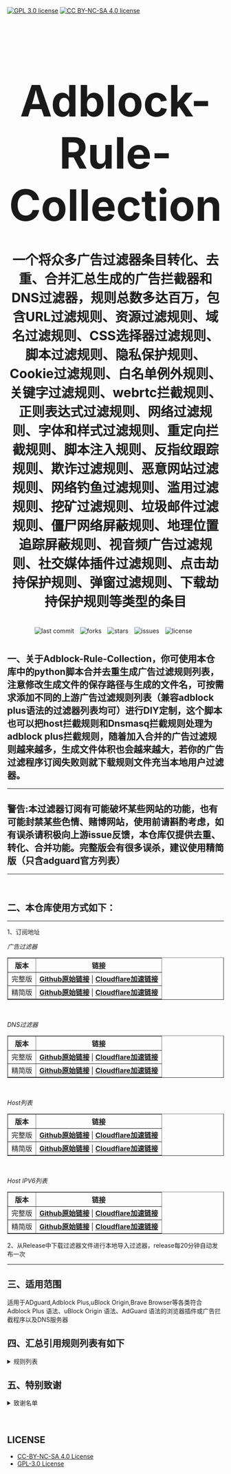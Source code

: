 [![GPL 3.0 license](https://img.shields.io/badge/License-GPL%20v3-blue.svg)](https://github.com/REIJI007/Adblock-Rule-Collection/blob/main/LICENSE-GPL%203.0)
[![CC BY-NC-SA 4.0 license](https://img.shields.io/badge/License-CC%20BY--NC--SA%204.0-lightgrey.svg)](https://github.com/REIJI007/Adblock-Rule-Collection/blob/main/LICENSE-CC-BY-NC-SA%204.0)
<!-- 居中的大标题 -->
<h1 align="center" style="font-size: 100px; margin-bottom: 40px;">Adblock-Rule-Collection</h1>

<!-- 居中的副标题 -->
<h2 align="center" style="font-size: 30px; margin-bottom: 40px;">一个将众多广告过滤器条目转化、去重、合并汇总生成的广告拦截器和DNS过滤器，规则总数多达百万，包含URL过滤规则、资源过滤规则、域名过滤规则、CSS选择器过滤规则、脚本过滤规则、隐私保护规则、Cookie过滤规则、白名单例外规则、关键字过滤规则、webrtc拦截规则、正则表达式过滤规则、网络过滤规则、字体和样式过滤规则、重定向拦截规则、脚本注入规则、反指纹跟踪规则、欺诈过滤规则、恶意网站过滤规则、网络钓鱼过滤规则、滥用过滤规则、挖矿过滤规则、垃圾邮件过滤规则、僵尸网络屏蔽规则、地理位置追踪屏蔽规则、视音频广告过滤规则、社交媒体插件过滤规则、点击劫持保护规则、弹窗过滤规则、下载劫持保护规则等类型的条目</h2>

<!-- 徽章（根据需要调整） -->
<p align="center" style="margin-bottom: 40px;">
    <img src="https://img.shields.io/badge/last%20commit-today-brightgreen" alt="last commit" style="margin-right: 10px;">
    <img src="https://img.shields.io/github/forks/REIJI007/Adblock-Rule-Collection" alt="forks" style="margin-right: 10px;">
    <img src="https://img.shields.io/github/stars/REIJI007/Adblock-Rule-Collection" alt="stars" style="margin-right: 10px;">
    <img src="https://img.shields.io/github/issues/REIJI007/Adblock-Rule-Collection" alt="issues" style="margin-right: 10px;">
    <img src="https://img.shields.io/github/license/REIJI007/Adblock-Rule-Collection" alt="license" style="margin-right: 10px;">
</p>


## 一、关于Adblock-Rule-Collection，你可使用本仓库中的python脚本合并去重生成广告过滤规则列表，注意修改生成文件的保存路径与生成的文件名，可按需求添加不同的上游广告过滤规则列表（兼容adblock plus语法的过滤器列表均可）进行DIY定制，这个脚本也可以把host拦截规则和Dnsmasq拦截规则处理为adblock plus拦截规则，随着加入合并的广告过滤规则越来越多，生成文件体积也会越来越大，若你的广告过滤程序订阅失败则就下载规则文件充当本地用户过滤器。

<hr>

## 警告:本过滤器订阅有可能破坏某些网站的功能，也有可能封禁某些色情、赌博网站，使用前请斟酌考虑，如有误杀请积极向上游issue反馈，本仓库仅提供去重、转化、合并功能。完整版会有很多误杀，建议使用精简版（只含adguard官方列表）

<hr>
<br>

## 二、本仓库使用方式如下：

<hr> 
1、订阅地址

*广告过滤器*
<table border="1" style="border-collapse: collapse; width: 100%;">
  <tr>
    <th>版本</th>
    <th>链接</th>
  </tr>
  <tr>
    <td>完整版</td>
    <td>
      <strong><a href="https://raw.githubusercontent.com/REIJI007/Adblock-Rule-Collection/main/ADBLOCK_RULE_COLLECTION.txt">Github原始链接</a></strong> | 
      <strong><a href="https://adblock.reiji007.org/">Cloudflare加速链接</a></strong>
    </td>
  </tr>
  <tr>
    <td>精简版</td>
    <td>
      <strong><a href="https://raw.githubusercontent.com/REIJI007/Adblock-Rule-Collection/main/ADBLOCK_RULE_COLLECTION_Lite.txt">Github原始链接</a></strong> | 
      <strong><a href="https://adblock-lite.reiji007.org/">Cloudflare加速链接</a></strong>
    </td>
  </tr>
</table>

<br>

*DNS过滤器*
<table border="1" style="border-collapse: collapse; width: 100%;">
  <tr>
    <th>版本</th>
    <th>链接</th>
  </tr>
  <tr>
    <td>完整版</td>
    <td>
      <strong><a href="https://raw.githubusercontent.com/REIJI007/Adblock-Rule-Collection/main/ADBLOCK_RULE_COLLECTION_DNS.txt">Github原始链接</a></strong> | 
      <strong><a href="https://adblock-dns.reiji007.org/">Cloudflare加速链接</a></strong>
    </td>
  </tr>
  <tr>
    <td>精简版</td>
    <td>
      <strong><a href="https://raw.githubusercontent.com/REIJI007/Adblock-Rule-Collection/main/ADBLOCK_RULE_COLLECTION_DNS_Lite.txt">Github原始链接</a></strong> | 
      <strong><a href="https://adblock-dns-lite.reiji007.org/">Cloudflare加速链接</a></strong>
    </td>
  </tr>
</table>

<br>

*Host列表*
<table border="1" style="border-collapse: collapse; width: 100%;">
  <tr>
    <th>版本</th>
    <th>链接</th>
  </tr>
  <tr>
    <td>完整版</td>
    <td>
      <strong><a href="https://raw.githubusercontent.com/REIJI007/Adblock-Rule-Collection/main/ADBLOCK_RULE_COLLECTION_HOST.txt">Github原始链接</a></strong> | 
      <strong><a href="https://adblock-host.reiji007.org/">Cloudflare加速链接</a></strong>
    </td>
  </tr>
  <tr>
    <td>精简版</td>
    <td>
      <strong><a href="https://raw.githubusercontent.com/REIJI007/Adblock-Rule-Collection/main/ADBLOCK_RULE_COLLECTION_HOST_Lite.txt">Github原始链接</a></strong> | 
      <strong><a href="https://adblock-host-lite.reiji007.org/">Cloudflare加速链接</a></strong>
    </td>
  </tr>
</table>

<br>

*Host IPV6列表*
<table border="1" style="border-collapse: collapse; width: 100%;">
  <tr>
    <th>版本</th>
    <th>链接</th>
  </tr>
  <tr>
    <td>完整版</td>
    <td>
      <strong><a href="https://raw.githubusercontent.com/REIJI007/Adblock-Rule-Collection/main/ADBLOCK_RULE_COLLECTION_HOST_IPV6.txt">Github原始链接</a></strong> | 
      <strong><a href="https://adblock-host-ipv6.reiji007.org/">Cloudflare加速链接</a></strong>
    </td>
  </tr>
  <tr>
    <td>精简版</td>
    <td>
      <strong><a href="https://raw.githubusercontent.com/REIJI007/Adblock-Rule-Collection/main/ADBLOCK_RULE_COLLECTION_HOST_IPV6_Lite.txt">Github原始链接</a></strong> | 
      <strong><a href="https://adblock-host-ipv6-lite.reiji007.org/">Cloudflare加速链接</a></strong>
    </td>
  </tr>
</table>

2、从Release中下载过滤器文件进行本地导入过滤器，release每20分钟自动发布一次
<hr>


## 三、适用范围
适用于ADguard,Adblock Plus,uBlock Origin,Brave Browser等各类符合Adblock Plus 语法、uBlock Origin 语法、AdGuard 语法的浏览器插件或广告拦截程序以及DNS服务器
<br>


## 四、汇总引用规则列表有如下
<details>
  <summary>规则列表</summary>

1. [Adaway](https://adaway.org/hosts.txt)
2. [Anti-Adblock Killer](https://raw.githubusercontent.com/reek/anti-adblock-killer/master/anti-adblock-killer-filters.txt)
3. [ADblocker Ultimate Ad Filter](https://filters.adavoid.org/ultimate-ad-filter.txt)  
4. [ADblocker Ultimate Privacy Filter](https://filters.adavoid.org/ultimate-privacy-filter.txt)  
5. [ADblocker Ultimate Security Filter](https://filters.adavoid.org/ultimate-security-filter.txt)
6. [ADguard Base filter](https://raw.githubusercontent.com/AdguardTeam/FiltersRegistry/master/filters/filter_2_Base/filter.txt)
7. [ADguard Spyware filter](https://raw.githubusercontent.com/AdguardTeam/FiltersRegistry/master/filters/filter_3_Spyware/filter.txt)
8. [ADguard Social filter](https://raw.githubusercontent.com/AdguardTeam/FiltersRegistry/master/filters/filter_4_Social/filter.txt)
9. [ADguard Mobile filter](https://raw.githubusercontent.com/AdguardTeam/FiltersRegistry/master/filters/filter_11_Mobile/filter.txt)
10. [ADguard Annoyances filter](https://raw.githubusercontent.com/AdguardTeam/FiltersRegistry/master/filters/filter_14_Annoyances/filter.txt)
11. [ADguard Dns Filter](https://raw.githubusercontent.com/AdguardTeam/FiltersRegistry/master/filters/filter_15_DnsFilter/filter.txt)
12. [ADguard TrackParam filter](https://raw.githubusercontent.com/AdguardTeam/FiltersRegistry/master/filters/filter_17_TrackParam/filter.txt)
13. [ADguard Annoyances_Cookies filter](https://raw.githubusercontent.com/AdguardTeam/FiltersRegistry/master/filters/filter_18_Annoyances_Cookies/filter.txt)
14. [ADguard Annoyances_Popups filter](https://raw.githubusercontent.com/AdguardTeam/FiltersRegistry/master/filters/filter_19_Annoyances_Popups/filter.txt)
15. [ADguard Annoyances_MobileApp filter](https://raw.githubusercontent.com/AdguardTeam/FiltersRegistry/master/filters/filter_20_Annoyances_MobileApp/filter.txt)
16. [ADguard Annoyances_Other filter](https://raw.githubusercontent.com/AdguardTeam/FiltersRegistry/master/filters/filter_21_Annoyances_Other/filter.txt)
17. [ADguard Annoyances_Widgets filter](https://raw.githubusercontent.com/AdguardTeam/FiltersRegistry/master/filters/filter_22_Annoyances_Widgets/filter.txt)
18. [ADguard Chinese filter](https://raw.githubusercontent.com/AdguardTeam/FiltersRegistry/master/filters/filter_224_Chinese/filter.txt)
19. [ADguard ThirdParty EasyList](https://raw.githubusercontent.com/AdguardTeam/FiltersRegistry/master/filters/ThirdParty/filter_101_EasyList/filter.txt)
20. [ADguard ThirdParty EasyListChina](https://raw.githubusercontent.com/AdguardTeam/FiltersRegistry/master/filters/ThirdParty/filter_104_EasyListChina/filter.txt)
21. [ADguard ThirdParty EasyPrivacy](https://raw.githubusercontent.com/AdguardTeam/FiltersRegistry/master/filters/ThirdParty/filter_118_EasyPrivacy/filter.txt)
22. [ADguard ThirdParty Fanboy's Annoyance List](https://raw.githubusercontent.com/AdguardTeam/FiltersRegistry/master/filters/ThirdParty/filter_122_FanboysAnnoyances/filter.txt)
23. [ADguard ThirdParty FanboysSocialBlockingList](https://raw.githubusercontent.com/AdguardTeam/FiltersRegistry/master/filters/ThirdParty/filter_123_FanboysSocialBlockingList/filter.txt)
24. [ADguard ThirdParty WebAnnoyancesUltralist](https://raw.githubusercontent.com/AdguardTeam/FiltersRegistry/master/filters/ThirdParty/filter_201_WebAnnoyancesUltralist/filter.txt)
25. [ADguard ThirdParty PeterLowesList](https://raw.githubusercontent.com/AdguardTeam/FiltersRegistry/master/filters/ThirdParty/filter_204_PeterLowesList/filter.txt)
26. [ADguard ThirdParty AdblockWarningRemovalList](https://raw.githubusercontent.com/AdguardTeam/FiltersRegistry/master/filters/ThirdParty/filter_207_AdblockWarningRemovalList/filter.txt)
27. [ADguard ThirdParty Online_Malicious_URL_Blocklist](https://raw.githubusercontent.com/AdguardTeam/FiltersRegistry/master/filters/ThirdParty/filter_208_Online_Malicious_URL_Blocklist/filter.txt)
28. [ADguard ThirdParty ADgkMobileChinalist](https://raw.githubusercontent.com/AdguardTeam/FiltersRegistry/master/filters/ThirdParty/filter_209_ADgkMobileChinalist/filter.txt)
29. [ADguard ThirdParty Spam404](https://raw.githubusercontent.com/AdguardTeam/FiltersRegistry/master/filters/ThirdParty/filter_210_Spam404/filter.txt)
30. [ADguard ThirdParty Anti-Adblock Killer](https://raw.githubusercontent.com/AdguardTeam/FiltersRegistry/master/filters/ThirdParty/filter_211_AntiAdblockKillerReek/filter.txt)
31. [ADguard ThirdParty ChinaListAndEasyList](https://raw.githubusercontent.com/AdguardTeam/FiltersRegistry/master/filters/ThirdParty/filter_219_ChinaListAndEasyList/filter.txt)
32. [ADguard ThirdParty CJXsAnnoyanceList](https://raw.githubusercontent.com/AdguardTeam/FiltersRegistry/master/filters/ThirdParty/filter_220_CJXsAnnoyanceList/filter.txt)
33. [ADguard ThirdParty xinggsf](https://raw.githubusercontent.com/AdguardTeam/FiltersRegistry/master/filters/ThirdParty/filter_228_xinggsf/filter.txt)
34. [ADguard ThirdParty IdontCareAboutCookies](https://raw.githubusercontent.com/AdguardTeam/FiltersRegistry/master/filters/ThirdParty/filter_229_IdontCareAboutCookies/filter.txt)
35. [ADguard ThirdParty FanboyAntifonts](https://raw.githubusercontent.com/AdguardTeam/FiltersRegistry/master/filters/ThirdParty/filter_239_FanboyAntifonts/filter.txt)
36. [ADguard ThirdParty BarbBlock](https://raw.githubusercontent.com/AdguardTeam/FiltersRegistry/master/filters/ThirdParty/filter_240_BarbBlock/filter.txt)
37. [ADguard ThirdParty FanboyCookiemonster](https://raw.githubusercontent.com/AdguardTeam/FiltersRegistry/master/filters/ThirdParty/filter_241_FanboyCookiemonster/filter.txt)
38. [ADguard ThirdParty NoCoin](https://raw.githubusercontent.com/AdguardTeam/FiltersRegistry/master/filters/ThirdParty/filter_242_NoCoin/filter.txt)
39. [ADguard ThirdParty DandelionSproutAnnoyances](https://raw.githubusercontent.com/AdguardTeam/FiltersRegistry/master/filters/ThirdParty/filter_250_DandelionSproutAnnoyances/filter.txt)
40. [ADguard ThirdParty Legitimate_URL_Shortener](https://raw.githubusercontent.com/AdguardTeam/FiltersRegistry/master/filters/ThirdParty/filter_251_LegitimateURLShortener/filter.txt)
41. [ADguard ThirdParty Phishing_URL_Blocklist](https://raw.githubusercontent.com/AdguardTeam/FiltersRegistry/master/filters/ThirdParty/filter_255_Phishing_URL_Blocklist/filter.txt)
42. [ADguard ThirdParty Scam_Blocklist](https://raw.githubusercontent.com/AdguardTeam/FiltersRegistry/master/filters/ThirdParty/filter_256_Scam_Blocklist/filter.txt)
43. [ADguard ThirdParty uBlock_Origin_Badware_risks](https://raw.githubusercontent.com/AdguardTeam/FiltersRegistry/master/filters/ThirdParty/filter_257_uBlock_Origin_Badware_risks/filter.txt)
44. [ADguard Base filter-first-party servers](https://raw.githubusercontent.com/AdguardTeam/ADguardFilters/master/BaseFilter/sections/adservers_firstparty.txt)
45. [ADguard Base filter-foreign servers](https://raw.githubusercontent.com/AdguardTeam/ADguardFilters/master/BaseFilter/sections/foreign.txt)
46. [ADguard Base filter-cryptominers](https://raw.githubusercontent.com/AdguardTeam/ADguardFilters/master/BaseFilter/sections/cryptominers.txt)
47. [ADguard Base filter-adservers](https://raw.githubusercontent.com/AdguardTeam/ADguardFilters/master/BaseFilter/sections/adservers.txt)
48. [ADguard Base filter-adservers_firstparty](https://raw.githubusercontent.com/AdguardTeam/ADguardFilters/master/BaseFilter/sections/adservers_firstparty.txt)
49. [ADguard Base filter-allowlist](https://raw.githubusercontent.com/AdguardTeam/ADguardFilters/master/BaseFilter/sections/allowlist.txt)
50. [ADguard Base filter-allowlist_stealth](https://raw.githubusercontent.com/AdguardTeam/ADguardFilters/master/BaseFilter/sections/allowlist_stealth.txt)
51. [ADguard Base filter-antiadblock](https://raw.githubusercontent.com/AdguardTeam/ADguardFilters/master/BaseFilter/sections/antiadblock.txt)
52. [ADguard Base filter-replace](https://raw.githubusercontent.com/AdguardTeam/ADguardFilters/master/BaseFilter/sections/replace.txt)
53. [ADguard Base filter-content_blocker](https://raw.githubusercontent.com/AdguardTeam/ADguardFilters/master/BaseFilter/sections/content_blocker.txt)
54. [ADguard Exclusion rules](https://raw.githubusercontent.com/AdguardTeam/ADguardSDNSFilter/master/Filters/exclusions.txt)  
55. [ADguard Exception rules](https://raw.githubusercontent.com/AdguardTeam/ADguardSDNSFilter/master/Filters/exceptions.txt)  
56. [ADguard SDNSFilter rules](https://raw.githubusercontent.com/AdguardTeam/ADguardSDNSFilter/master/Filters/rules.txt)  
57. [ADguard Tracking Protection filter — first-party trackers](https://raw.githubusercontent.com/AdguardTeam/ADguardFilters/master/SpywareFilter/sections/tracking_servers_firstparty.txt)  
58. [ADguard Tracking Protection filter — third-party trackers](https://raw.githubusercontent.com/AdguardTeam/ADguardFilters/master/SpywareFilter/sections/tracking_servers.txt)  
59. [ADguard Tracking Protection filter — mobile trackers](https://raw.githubusercontent.com/AdguardTeam/ADguardFilters/master/SpywareFilter/sections/mobile.txt)  
60. [ADguard Social filter-allowlist](https://raw.githubusercontent.com/AdguardTeam/ADguardFilters/master/SocialFilter/sections/allowlist.txt)  
61. [ADguard Social filter-general_elemhide](https://raw.githubusercontent.com/AdguardTeam/ADguardFilters/master/SocialFilter/sections/general_elemhide.txt)  
62. [ADguard Social filter-general_extensions](https://raw.githubusercontent.com/AdguardTeam/ADguardFilters/master/SocialFilter/sections/general_extensions.txt)  
63. [ADguard Social filter-general_url](https://raw.githubusercontent.com/AdguardTeam/ADguardFilters/master/SocialFilter/sections/general_url.txt)  
64. [ADguard Social filter-popups](https://raw.githubusercontent.com/AdguardTeam/ADguardFilters/master/SocialFilter/sections/popups.txt)  
65. [ADguard Social filter-social_trackers](https://raw.githubusercontent.com/AdguardTeam/ADguardFilters/master/SocialFilter/sections/social_trackers.txt)  
66. [ADguard Annoyances filter-cookies_allowlist](https://raw.githubusercontent.com/AdguardTeam/ADguardFilters/master/AnnoyancesFilter/Cookies/sections/cookies_allowlist.txt)  
67. [ADguard Annoyances filter-cookies_general](https://raw.githubusercontent.com/AdguardTeam/ADguardFilters/master/AnnoyancesFilter/Cookies/sections/cookies_general.txt)  
68. [ADguard Annoyances filter-mobile-app_allowlist](https://raw.githubusercontent.com/AdguardTeam/ADguardFilters/master/AnnoyancesFilter/MobileApp/sections/mobile-app_allowlist.txt)  
69. [ADguard Annoyances filter-mobile-app_general](https://raw.githubusercontent.com/AdguardTeam/ADguardFilters/master/AnnoyancesFilter/MobileApp/sections/mobile-app_general.txt)  
70. [ADguard Annoyances filter-popups-antiadblock](https://raw.githubusercontent.com/AdguardTeam/ADguardFilters/master/AnnoyancesFilter/Popups/sections/antiadblock.txt)  
71. [ADguard Annoyances filter-popups-allowlist](https://raw.githubusercontent.com/AdguardTeam/ADguardFilters/master/AnnoyancesFilter/Popups/sections/popups_allowlist.txt)  
72. [ADguard Annoyances filter-popups-general](https://raw.githubusercontent.com/AdguardTeam/ADguardFilters/master/AnnoyancesFilter/Popups/sections/popups_general.txt)  
73. [ADguard Annoyances filter-popups-push-notifications_allowlist](https://raw.githubusercontent.com/AdguardTeam/ADguardFilters/master/AnnoyancesFilter/Popups/sections/push-notifications_allowlist.txt)  
74. [ADguard Annoyances filter-popups-push-notifications_general](https://raw.githubusercontent.com/AdguardTeam/ADguardFilters/master/AnnoyancesFilter/Popups/sections/push-notifications_general.txt)  
75. [ADguard Annoyances filter-popups-subscriptions_allowlist](https://raw.githubusercontent.com/AdguardTeam/ADguardFilters/master/AnnoyancesFilter/Popups/sections/subscriptions_allowlist.txt)  
76. [ADguard Annoyances filter-popups-subscriptions_general](https://raw.githubusercontent.com/AdguardTeam/ADguardFilters/master/AnnoyancesFilter/Popups/sections/subscriptions_general.txt)  
77. [ADguard Annoyances filter-Widgets](https://raw.githubusercontent.com/AdguardTeam/ADguardFilters/master/AnnoyancesFilter/Widgets/sections/widgets.txt)  
78. [ADguard CNAME original trackers list](https://raw.githubusercontent.com/AdguardTeam/cname-trackers/master/data/combined_original_trackers.txt)  
79. [ADguard CNAME disguised ads list](https://raw.githubusercontent.com/AdguardTeam/cname-trackers/master/data/combined_disguised_ads.txt)  
80. [ADguard CNAME disguised clickthroughs list](https://raw.githubusercontent.com/AdguardTeam/cname-trackers/master/data/combined_disguised_clickthroughs.txt)  
81. [ADguard CNAME disguised microsites list](https://raw.githubusercontent.com/AdguardTeam/cname-trackers/master/data/combined_disguised_microsites.txt)  
82. [ADguard CNAME disguised trackers list](https://raw.githubusercontent.com/AdguardTeam/cname-trackers/master/data/combined_disguised_trackers.txt)  
83. [ADguard CNAME disguised mail_trackers list](https://raw.githubusercontent.com/AdguardTeam/cname-trackers/master/data/combined_disguised_mail_trackers.txt)  
84. [ADguard Chinese filter-adservers](https://raw.githubusercontent.com/AdguardTeam/ADguardFilters/master/ChineseFilter/sections/adservers.txt)  
85. [ADguard Chinese filter-adservers_firstparty](https://raw.githubusercontent.com/AdguardTeam/ADguardFilters/master/ChineseFilter/sections/adservers_firstparty.txt)  
86. [ADguard ChineseFilter-allowlist](https://raw.githubusercontent.com/AdguardTeam/ADguardFilters/master/ChineseFilter/sections/allowlist.txt)  
87. [ADguard ChineseFilter-antiadblock](https://raw.githubusercontent.com/AdguardTeam/ADguardFilters/master/ChineseFilter/sections/antiadblock.txt)  
88. [ADguard ChineseFilter-general_elemhide](https://raw.githubusercontent.com/AdguardTeam/ADguardFilters/master/ChineseFilter/sections/general_elemhide.txt)  
89. [ADguard ChineseFilter-general_extensions](https://raw.githubusercontent.com/AdguardTeam/ADguardFilters/master/ChineseFilter/sections/general_extensions.txt)  
90. [ADguard ChineseFilter-general_url](https://raw.githubusercontent.com/AdguardTeam/ADguardFilters/master/ChineseFilter/sections/general_url.txt)  
91. [ADguard ChineseFilter-replace](https://raw.githubusercontent.com/AdguardTeam/ADguardFilters/master/ChineseFilter/sections/replace.txt)  
92. [ADguard Mobile filter-adservers](https://raw.githubusercontent.com/AdguardTeam/ADguardFilters/master/MobileFilter/sections/adservers.txt)  
93. [ADguard MobileFilter-allowlist_app](https://raw.githubusercontent.com/AdguardTeam/ADguardFilters/master/MobileFilter/sections/allowlist_app.txt)  
94. [ADguard MobileFilter-allowlist_web](https://raw.githubusercontent.com/AdguardTeam/ADguardFilters/master/MobileFilter/sections/allowlist_web.txt)  
95. [ADguard MobileFilter-antiadblock](https://raw.githubusercontent.com/AdguardTeam/ADguardFilters/master/MobileFilter/sections/antiadblock.txt)  
96. [ADguard MobileFilter-general_elemhide](https://raw.githubusercontent.com/AdguardTeam/ADguardFilters/master/MobileFilter/sections/general_elemhide.txt)  
97. [ADguard MobileFilter-general_extensions](https://raw.githubusercontent.com/AdguardTeam/ADguardFilters/master/MobileFilter/sections/general_extensions.txt)  
98. [ADguard MobileFilter-general_url](https://raw.githubusercontent.com/AdguardTeam/ADguardFilters/master/MobileFilter/sections/general_url.txt)  
99. [ADguard MobileFilter-replace](https://raw.githubusercontent.com/AdguardTeam/ADguardFilters/master/MobileFilter/sections/replace.txt)  
100. [ADguard SpywareFilter-allowlist](https://raw.githubusercontent.com/AdguardTeam/ADguardFilters/master/SpywareFilter/sections/allowlist.txt)  
101. [ADguard SpywareFilter-cookies_allowlist](https://raw.githubusercontent.com/AdguardTeam/ADguardFilters/master/SpywareFilter/sections/cookies_allowlist.txt)  
102. [ADguard SpywareFilter-cookies_general](https://raw.githubusercontent.com/AdguardTeam/ADguardFilters/master/SpywareFilter/sections/cookies_general.txt)  
103. [ADguard SpywareFilter-cookies_specific](https://raw.githubusercontent.com/AdguardTeam/ADguardFilters/master/SpywareFilter/sections/cookies_specific.txt)  
104. [ADguard SpywareFilter-general_elemhide](https://raw.githubusercontent.com/AdguardTeam/ADguardFilters/master/SpywareFilter/sections/general_elemhide.txt)  
105. [ADguard SpywareFilter-general_extensions](https://raw.githubusercontent.com/AdguardTeam/ADguardFilters/master/SpywareFilter/sections/general_extensions.txt)  
106. [ADguard SpywareFilter-general_url](https://raw.githubusercontent.com/AdguardTeam/ADguardFilters/master/SpywareFilter/sections/general_url.txt)  
107. [ADguard SpywareFilter-mobile](https://raw.githubusercontent.com/AdguardTeam/ADguardFilters/master/SpywareFilter/sections/mobile.txt)  
108. [ADguard SpywareFilter-mobile_allowlist](https://raw.githubusercontent.com/AdguardTeam/ADguardFilters/master/SpywareFilter/sections/mobile_allowlist.txt)  
109. [ADguard SpywareFilter-tracking_servers](https://raw.githubusercontent.com/AdguardTeam/ADguardFilters/master/SpywareFilter/sections/tracking_servers.txt)  
110. [ADguard SpywareFilter-tracking_servers_firstparty](https://raw.githubusercontent.com/AdguardTeam/ADguardFilters/master/SpywareFilter/sections/tracking_servers_firstparty.txt)  
111. [ADguard TrackParamFilter-allowlist](https://raw.githubusercontent.com/AdguardTeam/ADguardFilters/master/TrackParamFilter/sections/allowlist.txt)  
112. [ADguard TrackParamFilter-general_url](https://raw.githubusercontent.com/AdguardTeam/ADguardFilters/master/TrackParamFilter/sections/general_url.txt)      
113. [ADguard Base filter (ublock)](https://filters.adtidy.org/extension/ublock/filters/2.txt)  
114. [ADguard Tracking Protection filter (ublock)](https://filters.adtidy.org/extension/ublock/filters/3.txt)  
115. [ADguard Social Media filter (ublock)](https://filters.adtidy.org/extension/ublock/filters/4.txt)  
116. [ADguard Mobile Ads filter (ublock)](https://filters.adtidy.org/extension/ublock/filters/11.txt)  
117. [ADguard Annoyances filter (ublock)](https://filters.adtidy.org/extension/ublock/filters/14.txt)  
118. [ADguard DNS filter (ublock)](https://filters.adtidy.org/extension/ublock/filters/15.txt)  
119. [ADguard URL Tracking filter (ublock)](https://filters.adtidy.org/extension/ublock/filters/17.txt)  
120. [ADguard Cookie Notices filter (ublock)](https://filters.adtidy.org/extension/ublock/filters/18.txt)  
121. [ADguard Popups filter (ublock)](https://filters.adtidy.org/extension/ublock/filters/19.txt)  
122. [ADguard Mobile App Banners filter (ublock)](https://filters.adtidy.org/extension/ublock/filters/20.txt)  
123. [ADguard Other Annoyances filter (ublock)](https://filters.adtidy.org/extension/ublock/filters/21.txt)  
124. [ADguard Widgets filter (ublock)](https://filters.adtidy.org/extension/ublock/filters/22.txt)  
125. [Easylist (ublock)](https://filters.adtidy.org/extension/ublock/filters/101.txt)  
126. [Easylist China (ublock)](https://filters.adtidy.org/extension/ublock/filters/104.txt)  
127. [EasyPrivacy (ublock)](https://filters.adtidy.org/extension/ublock/filters/118.txt)  
128. [Fanboy's Annoyances (ublock)](https://filters.adtidy.org/extension/ublock/filters/122.txt)  
129. [Fanboy's Social Blocking List (ublock)](https://filters.adtidy.org/extension/ublock/filters/123.txt)  
130. [Web Annoyances Ultralist (ublock)](https://filters.adtidy.org/extension/ublock/filters/201.txt)  
131. [Peter Lowe's Blocklist (ublock)](https://filters.adtidy.org/extension/ublock/filters/204.txt)  
132. [Adblock Warning Removal List (ublock)](https://filters.adtidy.org/extension/ublock/filters/207.txt)  
133. [Online Malicious URL Blocklist (ublock)](https://filters.adtidy.org/extension/ublock/filters/208.txt)  
134. [ADgk Mobile China list (ublock)](https://filters.adtidy.org/extension/ublock/filters/209.txt)  
135. [CJX's Annoyances List (ublock)](https://filters.adtidy.org/extension/ublock/filters/220.txt)  
136. [ADguard Chinese filter (ublock)](https://filters.adtidy.org/extension/ublock/filters/224.txt)  
137. [xinggsf (ublock)](https://filters.adtidy.org/extension/ublock/filters/228.txt)  
138. [Fanboy's Anti-thirdparty Fonts (ublock)](https://filters.adtidy.org/extension/ublock/filters/239.txt)  
139. [BarbBlock (ublock)](https://filters.adtidy.org/extension/ublock/filters/240.txt)  
140. [EasyList Cookie List (ublock)](https://filters.adtidy.org/extension/ublock/filters/241.txt)  
141. [NoCoin Filter List (ublock)](https://filters.adtidy.org/extension/ublock/filters/242.txt)
142. [Dandelion Sprout's Annoyances List (ublock)](https://filters.adtidy.org/extension/ublock/filters/250.txt)  
143. [Legitimate URL Shortener (ublock)](https://filters.adtidy.org/extension/ublock/filters/251.txt)  
144. [Phishing URL Blocklist (ublock)](https://filters.adtidy.org/extension/ublock/filters/255.txt)  
145. [Scam Blocklist (ublock)](https://filters.adtidy.org/extension/ublock/filters/256.txt)  
146. [uBlock Origin – Badware risks (ublock)](https://filters.adtidy.org/extension/ublock/filters/257.txt)  
147. [ADguard Base filter (chromium)](https://filters.adtidy.org/extension/chromium/filters/2.txt)  
148. [ADguard Tracking Protection filter (chromium)](https://filters.adtidy.org/extension/chromium/filters/3.txt)  
149. [ADguard Social Media filter (chromium)](https://filters.adtidy.org/extension/chromium/filters/4.txt)  
150. [ADguard Mobile Ads filter (chromium)](https://filters.adtidy.org/extension/chromium/filters/11.txt)  
151. [ADguard Annoyances filter (chromium)](https://filters.adtidy.org/extension/chromium/filters/14.txt)  
152. [ADguard DNS filter (chromium)](https://filters.adtidy.org/extension/chromium/filters/15.txt)  
153. [ADguard URL Tracking filter (chromium)](https://filters.adtidy.org/extension/chromium/filters/17.txt)  
154. [ADguard Cookie Notices filter (chromium)](https://filters.adtidy.org/extension/chromium/filters/18.txt)  
155. [ADguard Popups filter (chromium)](https://filters.adtidy.org/extension/chromium/filters/19.txt)  
156. [ADguard Mobile App Banners filter (chromium)](https://filters.adtidy.org/extension/chromium/filters/20.txt)  
157. [ADguard Other Annoyances filter (chromium)](https://filters.adtidy.org/extension/chromium/filters/21.txt)  
158. [ADguard Widgets filter (chromium)](https://filters.adtidy.org/extension/chromium/filters/22.txt)  
159. [Easylist (chromium)](https://filters.adtidy.org/extension/chromium/filters/101.txt)  
160. [Easylist China (chromium)](https://filters.adtidy.org/extension/chromium/filters/104.txt)  
161. [EasyPrivacy (chromium)](https://filters.adtidy.org/extension/chromium/filters/118.txt)  
162. [Fanboy's Annoyances (chromium)](https://filters.adtidy.org/extension/chromium/filters/122.txt)  
163. [Fanboy's Social Blocking List (chromium)](https://filters.adtidy.org/extension/chromium/filters/123.txt)  
164. [Web Annoyances Ultralist (chromium)](https://filters.adtidy.org/extension/chromium/filters/201.txt)  
165. [Peter Lowe's Blocklist (chromium)](https://filters.adtidy.org/extension/chromium/filters/204.txt)  
166. [Adblock Warning Removal List (chromium)](https://filters.adtidy.org/extension/chromium/filters/207.txt)  
167. [Online Malicious URL Blocklist (chromium)](https://filters.adtidy.org/extension/chromium/filters/208.txt)  
168. [ADgk Mobile China list (chromium)](https://filters.adtidy.org/extension/chromium/filters/209.txt)  
169. [CJX's Annoyances List (chromium)](https://filters.adtidy.org/extension/chromium/filters/220.txt)  
170. [ADguard Chinese filter (chromium)](https://filters.adtidy.org/extension/chromium/filters/224.txt)  
171. [xinggsf (chromium)](https://filters.adtidy.org/extension/chromium/filters/228.txt)  
172. [Fanboy's Anti-thirdparty Fonts (chromium)](https://filters.adtidy.org/extension/chromium/filters/239.txt)  
173. [BarbBlock (chromium)](https://filters.adtidy.org/extension/chromium/filters/240.txt)  
174. [EasyList Cookie List (chromium)](https://filters.adtidy.org/extension/chromium/filters/241.txt)  
175. [NoCoin Filter List (chromium)](https://filters.adtidy.org/extension/chromium/filters/242.txt)  
176. [Dandelion Sprout's Annoyances List (chromium)](https://filters.adtidy.org/extension/chromium/filters/250.txt)  
177. [Legitimate URL Shortener (chromium)](https://filters.adtidy.org/extension/chromium/filters/251.txt)  
178. [Phishing URL Blocklist (chromium)](https://filters.adtidy.org/extension/chromium/filters/255.txt)  
179. [Scam Blocklist (chromium)](https://filters.adtidy.org/extension/chromium/filters/256.txt)  
180. [uBlock Origin – Badware risks (chromium)](https://filters.adtidy.org/extension/chromium/filters/257.txt)  
181. [ADguard Base filter (firefox)](https://filters.adtidy.org/extension/firefox/filters/2.txt)  
182. [ADguard Tracking Protection filter (firefox)](https://filters.adtidy.org/extension/firefox/filters/3.txt)  
183. [ADguard Social Media filter (firefox)](https://filters.adtidy.org/extension/firefox/filters/4.txt)  
184. [ADguard Mobile Ads filter (firefox)](https://filters.adtidy.org/extension/firefox/filters/11.txt)  
185. [ADguard Annoyances filter (firefox)](https://filters.adtidy.org/extension/firefox/filters/14.txt)  
186. [ADguard DNS filter (firefox)](https://filters.adtidy.org/extension/firefox/filters/15.txt)  
187. [ADguard URL Tracking filter (firefox)](https://filters.adtidy.org/extension/firefox/filters/17.txt)  
188. [ADguard Cookie Notices filter (firefox)](https://filters.adtidy.org/extension/firefox/filters/18.txt)  
189. [ADguard Popups filter (firefox)](https://filters.adtidy.org/extension/firefox/filters/19.txt)  
190. [ADguard Mobile App Banners filter (firefox)](https://filters.adtidy.org/extension/firefox/filters/20.txt)  
191. [ADguard Other Annoyances filter (firefox)](https://filters.adtidy.org/extension/firefox/filters/21.txt)
192. [ADguard Widgets filter (firefox)](https://filters.adtidy.org/extension/firefox/filters/22.txt)  
193. [Easylist (firefox)](https://filters.adtidy.org/extension/firefox/filters/101.txt)  
194. [Easylist China (firefox)](https://filters.adtidy.org/extension/firefox/filters/104.txt)  
195. [EasyPrivacy (firefox)](https://filters.adtidy.org/extension/firefox/filters/118.txt)  
196. [Fanboy's Annoyances (firefox)](https://filters.adtidy.org/extension/firefox/filters/122.txt)  
197. [Fanboy's Social Blocking List (firefox)](https://filters.adtidy.org/extension/firefox/filters/123.txt)  
198. [Web Annoyances Ultralist (firefox)](https://filters.adtidy.org/extension/firefox/filters/201.txt)  
199. [Peter Lowe's Blocklist (firefox)](https://filters.adtidy.org/extension/firefox/filters/204.txt)  
200. [Adblock Warning Removal List (firefox)](https://filters.adtidy.org/extension/firefox/filters/207.txt)  
201. [Online Malicious URL Blocklist (firefox)](https://filters.adtidy.org/extension/firefox/filters/208.txt)  
202. [ADgk Mobile China list (firefox)](https://filters.adtidy.org/extension/firefox/filters/209.txt)  
203. [CJX's Annoyances List (firefox)](https://filters.adtidy.org/extension/firefox/filters/220.txt)  
204. [ADguard Chinese filter (firefox)](https://filters.adtidy.org/extension/firefox/filters/224.txt)  
205. [xinggsf (firefox)](https://filters.adtidy.org/extension/firefox/filters/228.txt)  
206. [Fanboy's Anti-thirdparty Fonts (firefox)](https://filters.adtidy.org/extension/firefox/filters/239.txt)  
207. [BarbBlock (firefox)](https://filters.adtidy.org/extension/firefox/filters/240.txt)  
208. [EasyList Cookie List (firefox)](https://filters.adtidy.org/extension/firefox/filters/241.txt)  
209. [NoCoin Filter List (firefox)](https://filters.adtidy.org/extension/firefox/filters/242.txt)  
210. [Dandelion Sprout's Annoyances List (firefox)](https://filters.adtidy.org/extension/firefox/filters/250.txt)  
211. [Legitimate URL Shortener (firefox)](https://filters.adtidy.org/extension/firefox/filters/251.txt)  
212. [Phishing URL Blocklist (firefox)](https://filters.adtidy.org/extension/firefox/filters/255.txt)  
213. [Scam Blocklist (firefox)](https://filters.adtidy.org/extension/firefox/filters/256.txt)  
214. [uBlock Origin – Badware risks (firefox)](https://filters.adtidy.org/extension/firefox/filters/257.txt)  
215. [ADguard Base filter (windows)](https://filters.adtidy.org/windows/filters/2.txt)  
216. [ADguard Tracking Protection filter (windows)](https://filters.adtidy.org/windows/filters/3.txt)  
217. [ADguard Social Media filter (windows)](https://filters.adtidy.org/windows/filters/4.txt)  
218. [ADguard Mobile Ads filter (windows)](https://filters.adtidy.org/windows/filters/11.txt)  
219. [ADguard Annoyances filter (windows)](https://filters.adtidy.org/windows/filters/14.txt)  
220. [ADguard DNS filter (windows)](https://filters.adtidy.org/windows/filters/15.txt)  
221. [ADguard URL Tracking filter (windows)](https://filters.adtidy.org/windows/filters/17.txt)  
222. [ADguard Cookie Notices filter (windows)](https://filters.adtidy.org/windows/filters/18.txt)  
223. [ADguard Popups filter (windows)](https://filters.adtidy.org/windows/filters/19.txt)  
224. [ADguard Mobile App Banners filter (windows)](https://filters.adtidy.org/windows/filters/20.txt)  
225. [ADguard Other Annoyances filter (windows)](https://filters.adtidy.org/windows/filters/21.txt)  
226. [ADguard Widgets filter (windows)](https://filters.adtidy.org/windows/filters/22.txt)  
227. [Easylist (windows)](https://filters.adtidy.org/windows/filters/101.txt)  
228. [Easylist China (windows)](https://filters.adtidy.org/windows/filters/104.txt)  
229. [EasyPrivacy (windows)](https://filters.adtidy.org/windows/filters/118.txt)  
230. [Fanboy's Annoyances (windows)](https://filters.adtidy.org/windows/filters/122.txt)  
231. [Fanboy's Social Blocking List (windows)](https://filters.adtidy.org/windows/filters/123.txt)  
232. [Web Annoyances Ultralist (windows)](https://filters.adtidy.org/windows/filters/201.txt)  
233. [Peter Lowe's Blocklist (windows)](https://filters.adtidy.org/windows/filters/204.txt)  
234. [Adblock Warning Removal List (windows)](https://filters.adtidy.org/windows/filters/207.txt)  
235. [Online Malicious URL Blocklist (windows)](https://filters.adtidy.org/windows/filters/208.txt)  
236. [ADgk Mobile China list (windows)](https://filters.adtidy.org/windows/filters/209.txt)  
237. [CJX's Annoyances List (windows)](https://filters.adtidy.org/windows/filters/220.txt)  
238. [ADguard Chinese filter (windows)](https://filters.adtidy.org/windows/filters/224.txt)  
239. [xinggsf (windows)](https://filters.adtidy.org/windows/filters/228.txt)  
240. [Fanboy's Anti-thirdparty Fonts (windows)](https://filters.adtidy.org/windows/filters/239.txt)  
241. [BarbBlock (windows)](https://filters.adtidy.org/windows/filters/240.txt)
242. [EasyList Cookie List (windows)](https://filters.adtidy.org/windows/filters/241.txt)  
243. [NoCoin Filter List (windows)](https://filters.adtidy.org/windows/filters/242.txt)  
244. [Dandelion Sprout's Annoyances List (windows)](https://filters.adtidy.org/windows/filters/250.txt)  
245. [Legitimate URL Shortener (windows)](https://filters.adtidy.org/windows/filters/251.txt)  
246. [Phishing URL Blocklist (windows)](https://filters.adtidy.org/windows/filters/255.txt)  
247. [Scam Blocklist (windows)](https://filters.adtidy.org/windows/filters/256.txt)  
248. [uBlock Origin – Badware risks (windows)](https://filters.adtidy.org/windows/filters/257.txt)  
249. [ADguard Base filter (android)](https://filters.adtidy.org/android/filters/2_optimized.txt)  
250. [ADguard Tracking Protection filter (android)](https://filters.adtidy.org/android/filters/3_optimized.txt)  
251. [ADguard Social Media filter (android)](https://filters.adtidy.org/android/filters/4_optimized.txt)  
252. [ADguard Mobile Ads filter (android)](https://filters.adtidy.org/android/filters/11_optimized.txt)  
253. [ADguard Annoyances filter (android)](https://filters.adtidy.org/android/filters/14_optimized.txt)  
254. [ADguard DNS filter (android)](https://filters.adtidy.org/android/filters/15_optimized.txt)  
255. [ADguard URL Tracking filter (android)](https://filters.adtidy.org/android/filters/17_optimized.txt)  
256. [ADguard Cookie Notices filter (android)](https://filters.adtidy.org/android/filters/18_optimized.txt)  
257. [ADguard Popups filter (android)](https://filters.adtidy.org/android/filters/19_optimized.txt)  
258. [ADguard Mobile App Banners filter (android)](https://filters.adtidy.org/android/filters/20_optimized.txt)  
259. [ADguard Other Annoyances filter (android)](https://filters.adtidy.org/android/filters/21_optimized.txt)  
260. [ADguard Widgets filter (android)](https://filters.adtidy.org/android/filters/22_optimized.txt)  
261. [Easylist (android)](https://filters.adtidy.org/android/filters/101_optimized.txt)  
262. [Easylist China (android)](https://filters.adtidy.org/android/filters/104_optimized.txt)  
263. [EasyPrivacy (android)](https://filters.adtidy.org/android/filters/118_optimized.txt)  
264. [Fanboy's Annoyances (android)](https://filters.adtidy.org/android/filters/122_optimized.txt)  
265. [Fanboy's Social Blocking List (android)](https://filters.adtidy.org/android/filters/123_optimized.txt)  
266. [Web Annoyances Ultralist (android)](https://filters.adtidy.org/android/filters/201_optimized.txt)  
267. [Peter Lowe's Blocklist (android)](https://filters.adtidy.org/android/filters/204_optimized.txt)  
268. [Adblock Warning Removal List (android)](https://filters.adtidy.org/android/filters/207_optimized.txt)  
269. [Online Malicious URL Blocklist (android)](https://filters.adtidy.org/android/filters/208_optimized.txt)  
270. [ADgk Mobile China list (android)](https://filters.adtidy.org/android/filters/209_optimized.txt)  
271. [CJX's Annoyances List (android)](https://filters.adtidy.org/android/filters/220_optimized.txt)  
272. [ADguard Chinese filter (android)](https://filters.adtidy.org/android/filters/224_optimized.txt)  
273. [xinggsf (android)](https://filters.adtidy.org/android/filters/228_optimized.txt)  
274. [Fanboy's Anti-thirdparty Fonts (android)](https://filters.adtidy.org/android/filters/239_optimized.txt)  
275. [BarbBlock (android)](https://filters.adtidy.org/android/filters/240_optimized.txt)  
276. [EasyList Cookie List (android)](https://filters.adtidy.org/android/filters/241_optimized.txt)  
277. [NoCoin Filter List (android)](https://filters.adtidy.org/android/filters/242_optimized.txt)  
278. [Dandelion Sprout's Annoyances List (android)](https://filters.adtidy.org/android/filters/250_optimized.txt)  
279. [Legitimate URL Shortener (android)](https://filters.adtidy.org/android/filters/251_optimized.txt)  
280. [Phishing URL Blocklist (android)](https://filters.adtidy.org/android/filters/255_optimized.txt)  
281. [Scam Blocklist (android)](https://filters.adtidy.org/android/filters/256_optimized.txt)  
282. [uBlock Origin – Badware risks (android)](https://filters.adtidy.org/android/filters/257_optimized.txt)  
283. [ADguard Base filter (ios)](https://filters.adtidy.org/ios/filters/2_optimized.txt)  
284. [ADguard Tracking Protection filter (ios)](https://filters.adtidy.org/ios/filters/3_optimized.txt)  
285. [ADguard Social Media filter (ios)](https://filters.adtidy.org/ios/filters/4_optimized.txt)  
286. [ADguard Mobile Ads filter (ios)](https://filters.adtidy.org/ios/filters/11_optimized.txt)  
287. [ADguard Annoyances filter (ios)](https://filters.adtidy.org/ios/filters/14_optimized.txt)  
288. [ADguard DNS filter (ios)](https://filters.adtidy.org/ios/filters/15_optimized.txt)  
289. [ADguard URL Tracking filter (ios)](https://filters.adtidy.org/ios/filters/17_optimized.txt)  
290. [ADguard Cookie Notices filter (ios)](https://filters.adtidy.org/ios/filters/18_optimized.txt)  
291. [ADguard Popups filter (ios)](https://filters.adtidy.org/ios/filters/19_optimized.txt)  
292. [ADguard Mobile App Banners filter (ios)](https://filters.adtidy.org/ios/filters/20_optimized.txt)  
293. [ADguard Other Annoyances filter (ios)](https://filters.adtidy.org/ios/filters/21_optimized.txt)  
294. [ADguard Widgets filter (ios)](https://filters.adtidy.org/ios/filters/22_optimized.txt)  
295. [Easylist (ios)](https://filters.adtidy.org/ios/filters/101_optimized.txt)  
296. [Easylist China (ios)](https://filters.adtidy.org/ios/filters/104_optimized.txt)  
297. [EasyPrivacy (ios)](https://filters.adtidy.org/ios/filters/118_optimized.txt)  
298. [Fanboy's Annoyances (ios)](https://filters.adtidy.org/ios/filters/122_optimized.txt)  
299. [Fanboy's Social Blocking List (ios)](https://filters.adtidy.org/ios/filters/123_optimized.txt)  
300. [Web Annoyances Ultralist (ios)](https://filters.adtidy.org/ios/filters/201_optimized.txt)  
301. [Peter Lowe's Blocklist (ios)](https://filters.adtidy.org/ios/filters/204_optimized.txt)  
302. [Adblock Warning Removal List (ios)](https://filters.adtidy.org/ios/filters/207_optimized.txt)  
303. [Online Malicious URL Blocklist (ios)](https://filters.adtidy.org/ios/filters/208_optimized.txt)  
304. [ADgk Mobile China list (ios)](https://filters.adtidy.org/ios/filters/209_optimized.txt)  
305. [CJX's Annoyances List (ios)](https://filters.adtidy.org/ios/filters/220_optimized.txt)  
306. [ADguard Chinese filter (ios)](https://filters.adtidy.org/ios/filters/224_optimized.txt)  
307. [xinggsf (ios)](https://filters.adtidy.org/ios/filters/228_optimized.txt)  
308. [Fanboy's Anti-thirdparty Fonts (ios)](https://filters.adtidy.org/ios/filters/239_optimized.txt)  
309. [BarbBlock (ios)](https://filters.adtidy.org/ios/filters/240_optimized.txt)  
310. [EasyList Cookie List (ios)](https://filters.adtidy.org/ios/filters/241_optimized.txt)  
311. [NoCoin Filter List (ios)](https://filters.adtidy.org/ios/filters/242_optimized.txt)  
312. [Dandelion Sprout's Annoyances List (ios)](https://filters.adtidy.org/ios/filters/250_optimized.txt)  
313. [Legitimate URL Shortener (ios)](https://filters.adtidy.org/ios/filters/251_optimized.txt)  
314. [Phishing URL Blocklist (ios)](https://filters.adtidy.org/ios/filters/255_optimized.txt)  
315. [Scam Blocklist (ios)](https://filters.adtidy.org/ios/filters/256_optimized.txt)  
316. [uBlock Origin – Badware risks (ios)](https://filters.adtidy.org/ios/filters/257_optimized.txt)  
317. [EasyList](https://easylist.to/easylist/easylist.txt)  
318. [EasyList-adservers](https://raw.githubusercontent.com/easylist/easylist/master/easylist/easylist_adservers.txt)  
319. [EasyList-thirdparty_servers](https://raw.githubusercontent.com/easylist/easylist/master/easylist/easylist_thirdparty.txt)  
320. [EasyList-adservers_popup](https://raw.githubusercontent.com/easylist/easylist/master/easylist/easylist_adservers_popup.txt)  
321. [EasyList-thirdparty_popup](https://raw.githubusercontent.com/easylist/easylist/master/easylist/easylist_thirdparty_popup.txt)  
322. [EasyList-allowlist](https://raw.githubusercontent.com/easylist/easylist/master/easylist/easylist_allowlist.txt)  
323. [EasyList-allowlist_dimensions](https://raw.githubusercontent.com/easylist/easylist/master/easylist/easylist_allowlist_dimensions.txt)  
324. [EasyList-allowlist_general_hide](https://raw.githubusercontent.com/easylist/easylist/master/easylist/easylist_allowlist_general_hide.txt)  
325. [EasyList-allowlist_popup](https://raw.githubusercontent.com/easylist/easylist/master/easylist/easylist_allowlist_popup.txt)  
326. [Easylist-general_block](https://raw.githubusercontent.com/easylist/easylist/master/easylist/easylist_general_block.txt)  
327. [Easylist-general_block_popup](https://raw.githubusercontent.com/easylist/easylist/master/easylist/easylist_general_block_popup.txt)  
328. [Easylist-general_hide](https://raw.githubusercontent.com/easylist/easylist/master/easylist/easylist_general_hide.txt)  
329. [EasyPrivacy](https://easylist.to/easylist/easyprivacy.txt)  
330. [EasyPrivacy-allowlist](https://raw.githubusercontent.com/easylist/easylist/master/easyprivacy/easyprivacy_allowlist.txt)  
331. [EasyPrivacy-allowlist_international](https://raw.githubusercontent.com/easylist/easylist/master/easyprivacy/easyprivacy_allowlist_international.txt)  
332. [EasyPrivacy-general](https://raw.githubusercontent.com/easylist/easylist/master/easyprivacy/easyprivacy_general.txt)  
333. [EasyPrivacy-general_emailtrackers](https://raw.githubusercontent.com/easylist/easylist/master/easyprivacy/easyprivacy_general_emailtrackers.txt)  
334. [EasyPrivacy-third-party](https://raw.githubusercontent.com/easylist/easylist/master/easyprivacy/easyprivacy_thirdparty.txt)  
335. [EasyPrivacy-third-party international](https://raw.githubusercontent.com/easylist/easylist/master/easyprivacy/easyprivacy_thirdparty_international.txt)  
336. [EasyPrivacy-trackingservers](https://raw.githubusercontent.com/easylist/easylist/master/easyprivacy/easyprivacy_trackingservers.txt)  
337. [EasyPrivacy-trackingservers_thirdparty](https://raw.githubusercontent.com/easylist/easylist/master/easyprivacy/easyprivacy_trackingservers_thirdparty.txt)  
338. [EasyPrivacy-trackingservers_admiral](https://raw.githubusercontent.com/easylist/easylist/master/easyprivacy/easyprivacy_trackingservers_admiral.txt)  
339. [EasyPrivacy-trackingservers_general](https://raw.githubusercontent.com/easylist/easylist/master/easyprivacy/easyprivacy_trackingservers_general.txt)  
340. [EasyPrivacy-trackingservers_mining](https://raw.githubusercontent.com/easylist/easylist/master/easyprivacy/easyprivacy_trackingservers_mining.txt)  
341. [EasyPrivacy-trackingservers_notifications](https://raw.githubusercontent.com/easylist/easylist/master/easyprivacy/easyprivacy_trackingservers_notifications.txt) 
342. [Easylist Cookie List](https://secure.fanboy.co.nz/fanboy-cookiemonster.txt)  
343. [Easylist Cookie-allowlist](https://raw.githubusercontent.com/easylist/easylist/master/easylist_cookie/easylist_cookie_allowlist.txt)  
344. [Easylist Cookie-allowlist_general_hide](https://raw.githubusercontent.com/easylist/easylist/master/easylist_cookie/easylist_cookie_allowlist_general_hide.txt)  
345. [Easylist Cookie-general_block](https://raw.githubusercontent.com/easylist/easylist/master/easylist_cookie/easylist_cookie_general_block.txt)  
346. [Easylist Cookie-general_hide](https://raw.githubusercontent.com/easylist/easylist/master/easylist_cookie/easylist_cookie_general_hide.txt)  
347. [Easylist Cookie-thirdparty](https://raw.githubusercontent.com/easylist/easylist/master/easylist_cookie/easylist_cookie_thirdparty.txt)  
348. [EasyList China](https://raw.githubusercontent.com/easylist/easylistchina/master/easylistchina.txt)  
349. [EasyList Adblock Warning Removal List](https://easylist-downloads.adblockplus.org/antiadblockfilters.txt)  
350. [Easylist ABP filters](https://easylist-msie.adblockplus.org/abp-filters-anti-cv.txt)  
351. [Fanboy's Annoyance List](https://secure.fanboy.co.nz/fanboy-annoyance.txt)  
352. [Fanboy's Social Blocking List](https://easylist.to/easylist/fanboy-social.txt)  
353. [Fanboy's Anti-thirdparty Fonts](https://www.fanboy.co.nz/fanboy-antifonts.txt)  
354. [Brave-specific filter](https://raw.githubusercontent.com/brave/adblock-lists/master/brave-lists/brave-specific.txt)  
355. [Brave-ios-specific filter](https://raw.githubusercontent.com/brave/adblock-lists/master/brave-lists/brave-ios-specific.txt)  
356. [Brave-Android-specific filter](https://raw.githubusercontent.com/brave/adblock-lists/master/brave-lists/brave-android-specific.txt)  
357. [Brave-Firstparty filter](https://raw.githubusercontent.com/brave/adblock-lists/master/brave-lists/brave-firstparty.txt)  
358. [Brave-Firstparty-cname filter](https://raw.githubusercontent.com/brave/adblock-lists/master/brave-lists/brave-firstparty-cname.txt)  
359. [Brave-Unbreak filter](https://raw.githubusercontent.com/brave/adblock-lists/master/brave-unbreak.txt)
360. [uBlock filters](https://raw.githubusercontent.com/uBlockOrigin/uAssets/master/filters/filters.txt)  
361. [uBlock privacy filter](https://raw.githubusercontent.com/uBlockOrigin/uAssets/master/filters/privacy.txt)  
362. [uBlock mobile filter](https://raw.githubusercontent.com/uBlockOrigin/uAssets/master/filters/filters-mobile.txt)  
363. [uBlock Badware risks filter](https://raw.githubusercontent.com/uBlockOrigin/uAssets/master/filters/badware.txt)  
364. [uBlock Annoyances-Cookies filter](https://raw.githubusercontent.com/uBlockOrigin/uAssets/master/filters/annoyances-cookies.txt)  
365. [uBlock Annoyances-others filter](https://raw.githubusercontent.com/uBlockOrigin/uAssets/master/filters/annoyances-others.txt)  
366. [uBlock Resource abuse filters](https://raw.githubusercontent.com/uBlockOrigin/uAssets/master/filters/resource-abuse.txt)  
367. [uBlock Unbreak filter](https://raw.githubusercontent.com/uBlockOrigin/uAssets/master/filters/unbreak.txt)  
368. [uBlock lan-block](https://raw.githubusercontent.com/uBlockOrigin/uAssets/master/filters/lan-block.txt)
369. [The Block List Project - Smart TV List](https://raw.githubusercontent.com/blocklistproject/Lists/master/adguard/smart-tv-ags.txt)  
370. [The Block List Project - Ads List](https://raw.githubusercontent.com/blocklistproject/Lists/master/adguard/ads-ags.txt)  
371. [The Block List Project - Basic Starter List](https://raw.githubusercontent.com/blocklistproject/Lists/master/adguard/basic-ags.txt)  
372. [The Block List Project - Tracking List](https://raw.githubusercontent.com/blocklistproject/Lists/master/adguard/tracking-ags.txt)  
373. [The Block List Project - Malware List](https://raw.githubusercontent.com/blocklistproject/Lists/master/adguard/malware-ags.txt)  
374. [The Block List Project - Scam List](https://raw.githubusercontent.com/blocklistproject/Lists/master/adguard/scam-ags.txt)  
375. [The Block List Project - Phishing List](https://raw.githubusercontent.com/blocklistproject/Lists/master/adguard/phishing-ags.txt)  
376. [The Block List Project - Ransomware List](https://raw.githubusercontent.com/blocklistproject/Lists/master/adguard/ransomware-ags.txt)  
377. [The Block List Project - Fraud List](https://raw.githubusercontent.com/blocklistproject/Lists/master/adguard/fraud-ags.txt)  
378. [The Block List Project - Abuse List](https://raw.githubusercontent.com/blocklistproject/Lists/master/adguard/abuse-ags.txt)  
379. [The Block List Project - Redirect List](https://raw.githubusercontent.com/blocklistproject/Lists/master/adguard/redirect-ags.txt)  
380. [Phishing URL Blocklist——ADguard](https://malware-filter.gitlab.io/malware-filter/phishing-filter-ag.txt)  
381. [Phishing URL Blocklist——ADguard Home](https://malware-filter.gitlab.io/malware-filter/phishing-filter-agh.txt)  
382. [Phishing URL Blocklist——uBlock Origin](https://malware-filter.gitlab.io/malware-filter/phishing-filter.txt)  
383. [Malicious URL Blocklist——ADguard](https://malware-filter.gitlab.io/malware-filter/urlhaus-filter-ag.txt)  
384. [Malicious URL Blocklist——ADguard Home](https://malware-filter.gitlab.io/malware-filter/urlhaus-filter-agh.txt)  
385. [Malicious URL Blocklist——uBlock Origin](https://malware-filter.gitlab.io/malware-filter/urlhaus-filter.txt)  
386. [Botnet IP Blocklist——ADguard](https://malware-filter.gitlab.io/malware-filter/botnet-filter-ag.txt)  
387. [Botnet IP Blocklist——ADguard Home](https://malware-filter.gitlab.io/malware-filter/botnet-filter-agh.txt)  
388. [Botnet IP Blocklist——uBlock Origin](https://malware-filter.gitlab.io/malware-filter/botnet-filter.txt)  
389. [Tracking JS Blocklist](https://malware-filter.gitlab.io/malware-filter/tracking-filter.txt)  
390. [abp-filters-anti-cv (English)](https://gitlab.com/eyeo/anti-cv/abp-filters-anti-cv/-/raw/master/english.txt)  
391. [abp-filters-anti-cv (Chinese)](https://gitlab.com/eyeo/anti-cv/abp-filters-anti-cv/-/raw/master/chinese.txt)  
392. [phishing_army_blocklist](https://phishing.army/download/phishing_army_blocklist.txt)  
393. [phishing_army_blocklist_extended](https://phishing.army/download/phishing_army_blocklist_extended.txt)  
394. [OISD Small List](https://small.oisd.nl)  
395. [OISD Big List](https://big.oisd.nl)  
396. [CJX's Annoyance List](https://raw.githubusercontent.com/cjx82630/cjxlist/master/cjx-annoyance.txt)  
397. [CJX's EasyList Lite](https://raw.githubusercontent.com/cjx82630/cjxlist/master/cjxlist.txt)  
398. [CJX's uBlock list](https://raw.githubusercontent.com/cjx82630/cjxlist/master/cjx-ublock.txt)  
399. [AWAvenue-Ads-Rule](https://raw.githubusercontent.com/TG-Twilight/AWAvenue-Ads-Rule/main/AWAvenue-Ads-Rule.txt)  
400. [AWAvenue-Ads-Rule (Adguard)](https://raw.githubusercontent.com/TG-Twilight/AWAvenue-Ads-Rule/main/Filters/AWAvenue-Ads-Rule-Adguard.txt)  
401. [AWAvenue-Ads-Rule (Adblock)](https://raw.githubusercontent.com/TG-Twilight/AWAvenue-Ads-Rule/main/Filters/AWAvenue-Ads-Rule-Adblock.txt)  
402. [AWAvenue-Ads-Rule (Host)](https://raw.githubusercontent.com/TG-Twilight/AWAvenue-Ads-Rule/refs/heads/main/Filters/AWAvenue-Ads-Rule-hosts.txt)  
403. [xinggsf's rules](https://raw.githubusercontent.com/xinggsf/Adblock-Plus-Rule/master/rule.txt)  
404. [xinggsf's mv rules](https://raw.githubusercontent.com/xinggsf/Adblock-Plus-Rule/master/mv.txt)  
405. [HaGeZi's Pro DNS Blocklist](https://raw.githubusercontent.com/hagezi/dns-blocklists/main/adblock/pro.txt)  
406. [HaGeZi's Fake DNS Blocklist](https://raw.githubusercontent.com/hagezi/dns-blocklists/main/adblock/fake.txt)  
407. [HaGeZi's Light DNS Blocklist](https://raw.githubusercontent.com/hagezi/dns-blocklists/main/adblock/light.txt)  
408. [HaGeZi's DynDNS Blocklist](https://raw.githubusercontent.com/hagezi/dns-blocklists/main/adblock/dyndns.txt)  
409. [HaGeZi's Normal DNS Blocklist](https://raw.githubusercontent.com/hagezi/dns-blocklists/main/adblock/multi.txt)  
410. [HaGeZi's Personal DNS Blocklist](https://raw.githubusercontent.com/hagezi/dns-blocklists/main/adblock/personal.txt)  
411. [HaGeZi's Pop-Up Ads DNS Blocklist](https://raw.githubusercontent.com/hagezi/dns-blocklists/main/adblock/popupads.txt)  
412. [HaGeZi's Ultimate DNS Blocklist](https://raw.githubusercontent.com/hagezi/dns-blocklists/main/adblock/ultimate.txt)  
413. [HaGeZi's The World's Most Abused TLDs - Aggressive](https://raw.githubusercontent.com/hagezi/dns-blocklists/main/adblock/spam-tlds-adblock-aggressive.txt)  
414. [HaGeZi's The World's Most Abused TLDs - Allow](https://raw.githubusercontent.com/hagezi/dns-blocklists/main/adblock/spam-tlds-adblock-allow.txt)  
415. [HaGeZi's Threat Intelligence Feeds DNS Blocklist](https://raw.githubusercontent.com/hagezi/dns-blocklists/main/adblock/tif.txt)  
416. [HaGeZi's Allowlist Referral](https://raw.githubusercontent.com/hagezi/dns-blocklists/main/adblock/whitelist-referral.txt)  
417. [HaGeZi's Allowlist URL Shortener](https://raw.githubusercontent.com/hagezi/dns-blocklists/main/adblock/whitelist-urlshortener.txt)  
418. [RPiList phishing-Angriffe](https://raw.githubusercontent.com/RPiList/specials/master/Blocklisten/Phishing-Angriffe)  
419. [RPiList malware](https://raw.githubusercontent.com/RPiList/specials/master/Blocklisten/malware)  
420. [RPiList spam mails](https://raw.githubusercontent.com/RPiList/specials/master/Blocklisten/spam.mails)  
421. [WindowsSpyBlocker spy](https://raw.githubusercontent.com/crazy-max/WindowsSpyBlocker/master/data/hosts/spy.txt)  
422. [WindowsSpyBlocker spy-v6](https://raw.githubusercontent.com/crazy-max/WindowsSpyBlocker/master/data/hosts/spy_v6.txt)  
423. [WindowsSpyBlocker spy-extra](https://raw.githubusercontent.com/crazy-max/WindowsSpyBlocker/master/data/hosts/extra.txt)  
424. [WindowsSpyBlocker spy-extra-v6](https://raw.githubusercontent.com/crazy-max/WindowsSpyBlocker/master/data/hosts/extra_v6.txt)  
425. [WindowsSpyBlocker update rules](https://raw.githubusercontent.com/crazy-max/WindowsSpyBlocker/master/data/hosts/update.txt)  
426. [WindowsSpyBlocker update IPv6 rules](https://raw.githubusercontent.com/crazy-max/WindowsSpyBlocker/master/data/hosts/update_v6.txt)  
427. [Spam404's Adblock-list](https://raw.githubusercontent.com/Spam404/lists/master/adblock-list.txt)  
428. [Spam404's main-blacklist](https://raw.githubusercontent.com/Spam404/lists/master/main-blacklist.txt)  
429. [Scam Blocklist (Adblock Plus)](https://raw.githubusercontent.com/durablenapkin/scamblocklist/master/adguard.txt)  
430. [Scam Blocklist (host)](https://raw.githubusercontent.com/durablenapkin/scamblocklist/master/hosts.txt)  
431. [nocoin-list (adblock)](https://raw.githubusercontent.com/hoshsadiq/adblock-nocoin-list/master/nocoin.txt)  
432. [nocoin-list (host)](https://raw.githubusercontent.com/hoshsadiq/adblock-nocoin-list/master/hosts.txt)  
433. [nocoin-list (ublock)](https://raw.githubusercontent.com/hoshsadiq/adblock-nocoin-list/master/nocoin-ublock.txt)  
434. [Dandelion Sprout's Legitimate URL Shortener](https://raw.githubusercontent.com/DandelionSprout/adfilt/master/LegitimateURLShortener.txt)  
435. [Dandelion Sprout's Anti-Malware List (for ADguard)](https://raw.githubusercontent.com/DandelionSprout/adfilt/master/Alternate%20versions%20Anti-Malware%20List/AntiMalwareAdGuard.txt)  
436. [Dandelion Sprout's Anti-Malware List (for Adblock Plus and AdBlock)](https://raw.githubusercontent.com/DandelionSprout/adfilt/master/Alternate%20versions%20Anti-Malware%20List/AntiMalwareABP.txt)  
437. [Dandelion Sprout's Anti-Malware List (for AdGuardHome)](https://raw.githubusercontent.com/DandelionSprout/adfilt/master/Alternate%20versions%20Anti-Malware%20List/AntiMalwareAdGuardHome.txt)  
438. [Dandelion Sprout's Notifications Blocking List](https://raw.githubusercontent.com/DandelionSprout/adfilt/master/Other%20domains%20versions/FanboyNotifications-LoadableInUBO.txt)  
439. [Dandelion Sprout's Compilation List](https://raw.githubusercontent.com/DandelionSprout/adfilt/master/AdGuard%20Home%20Compilation%20List/AdGuardHomeCompilationList.txt)  
440. [DanPollock_hosts](https://someonewhocares.org/hosts/hosts)  
441. [DanPollock_hosts_ipv6](https://someonewhocares.org/hosts/ipv6/hosts)  
442. [yokoffing's Annoyance List](https://raw.githubusercontent.com/yokoffing/filterlists/main/annoyance_list.txt)  
443. [yokoffing's Privacy Essentials](https://raw.githubusercontent.com/yokoffing/filterlists/main/privacy_essentials.txt)  
444. [yokoffing's Block third party fonts](https://raw.githubusercontent.com/yokoffing/filterlists/refs/heads/main/block_third_party_fonts.txt)  
445. [yokoffing's clean_reading_experience](https://raw.githubusercontent.com/yokoffing/filterlists/refs/heads/main/clean_reading_experience.txt)  
446. [yokoffing's click2load filters](https://raw.githubusercontent.com/yokoffing/filterlists/refs/heads/main/click2load.txt)  
447. [d3host](https://raw.githubusercontent.com/d3ward/toolz/master/src/d3host.txt)  
448. [d3host-adblock](https://raw.githubusercontent.com/d3ward/toolz/master/src/d3host.adblock)  
449. [Smart-TV Blocklist](https://raw.githubusercontent.com/Perflyst/PiHoleBlocklist/refs/heads/master/SmartTV.txt)  
450. [Smart-TV Blocklist for ADguard Home](https://raw.githubusercontent.com/Perflyst/PiHoleBlocklist/master/SmartTV-AGH.txt)
451. [URLhaus](https://urlhaus.abuse.ch/downloads/hostfile)
452. [Peter Lowe’s Ad and Tracking Server List](https://pgl.yoyo.org/adservers/serverlist.php?hostformat=adblockplus&showintro=0)   
453. [neodevpro's adblock list](https://raw.githubusercontent.com/neodevpro/neodevhost/master/adblocker)   
454. [Steven Black's ad-hoc list](https://raw.githubusercontent.com/StevenBlack/hosts/master/data/StevenBlack/hosts)
455. [Mvps'host](https://winhelp2002.mvps.org/hosts.txt) 



</details>

## 五、特别致谢

<details>
  <summary>致谢名单</summary>

1. [Adguard](https://github.com/AdguardTeam/AdGuardFilters)
2. [easylist](https://github.com/easylist/easylist)
3. [uBlockOrigin](https://github.com/uBlockOrigin/uAssets)
4. [Adblocker](https://adblockultimate.net/filters)
5. [Adaway](https://github.com/AdAway/AdAway)
6. [URLhaus](https://urlhaus.abuse.ch)
7. [brave](https://github.com/brave/adblock-lists)
8. [blocklist project](https://github.com/blocklistproject/Lists)
9. [malware-filter](https://gitlab.com/malware-filter)
10. [abp-filters](https://gitlab.com/eyeo/anti-cv/abp-filters-anti-cv)
11. [phishing army](https://www.phishing.army)
12. [oisd](https://github.com/sjhgvr/oisd)
13. [cjxlist](https://github.com/cjx82630/cjxlist)
14. [AWAvenue](https://github.com/TG-Twilight/AWAvenue-Ads-Rule)
15. [xinggsf](https://github.com/xinggsf/Adblock-Plus-Rule)
16. [hagezi](https://github.com/hagezi/dns-blocklists)
17. [StevenBlack](https://github.com/StevenBlack/hosts)
18. [RPiList](https://github.com/RPiList/specials)
19. [WindowsSpyBlocker](https://github.com/crazy-max/WindowsSpyBlocker)
20. [spam404](https://github.com/Spam404/lists)
21. [scamblocklist](https://github.com/durablenapkin/scamblocklist)
22. [nocoin](https://github.com/hoshsadiq/adblock-nocoin-list)
23. [neodevhost](https://github.com/neodevpro/neodevhost)
24. [DandelionSprout](https://github.com/DandelionSprout/adfilt)
25. [DanPollock](https://someonewhocares.org)
26. [yokoffing](https://github.com/yokoffing/filterlists)
27. [Peter Lowe](https://pgl.yoyo.org)
28. [d3ward](https://github.com/d3ward/toolz)
29. [Smart-TV](https://github.com/Perflyst/PiHoleBlocklist)
30. [Mvps](https://winhelp2002.mvps.org)
31. [anti-adblock-killer](https://github.com/reek/anti-adblock-killer)

</details>


<br>
<br>


## LICENSE
- [CC-BY-NC-SA 4.0 License](https://github.com/REIJI007/Adblock-Rule-Collection/blob/main/LICENSE-CC-BY-NC-SA%204.0)
- [GPL-3.0 License](https://github.com/REIJI007/Adblock-Rule-Collection/blob/main/LICENSE-GPL%203.0)
